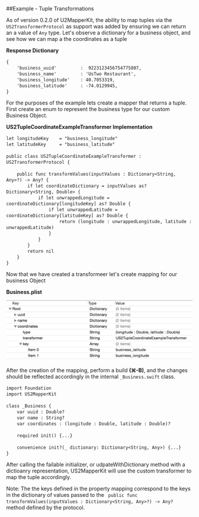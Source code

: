 ##Example - Tuple Transformations

As of version 0.2.0 of U2MapperKit, the ability to map tuples via the `US2TransformerProtocol` as support was added by ensuring we can return an a value of `Any` type. Let's observe a dictionary for a business object, and see how we can map a the coordinates as a tuple

**Response Dictionary**

```
{
	'business_uuid'  	 	:  9223123456754775807,
	'business_name'  		: 'UsTwo Restaurant',
	'business_longitude'  	: 40.7053319,
	'business_latitude'   	: -74.0129945,
}
```

For the purposes of the example lets create a mapper that returns a tuple. First create an enum to represent the business type for our custom Business Object.


**US2TupleCoordinateExampleTransformer Implementation**

```
let longitudeKey    = "business_longitude"
let latitudeKey     = "business_latitude"

public class US2TupleCoordinateExampleTransformer : US2TransformerProtocol {

    public func transformValues(inputValues : Dictionary<String, Any>?) -> Any? {
        if let coordinateDictionary = inputValues as? Dictionary<String, Double> {
            if let unwrappedLongitude = coordinateDictionary[longitudeKey] as? Double {
                if let unwrappedLatitude = coordinateDictionary[latitudeKey] as? Double {
                    return (longitude : unwrappedLongitude, latitude : unwrappedLatitude)
                }
            }
        }
        return nil
    }
}
```

Now that we have created a transformeer let's create mapping for our business Object

**Business.plist**
<br/>

![alt tag](/documentation/readme_assets/tuple_mapping_example.png?raw=true)
<br/>

After the creation of the mapping, perform a build **(⌘-B)**, and the changes should be reflected accordingly in the internal `_Business.swift` class.


```
import Foundation
import US2MapperKit

class _Business {
	var uuid : Double?
	var name : String?
	var coordinates : (longitude : Double, latitude : Double)?

 	required init() {...}

 	convenience init?(_ dictionary: Dictionary<String, Any>) {...}
} 
```

After calling the failable initializer, or udpateWithDictionary method with a dictioanry representation, US2MapperKit will use the custom transformer to map the tuple accordingly.

Note: The the keys defined in the property mapping correspond to the keys in the dictionary of values passed to the ` public func transformValues(inputValues : Dictionary<String, Any>?) -> Any?` method defined by the protocol. 